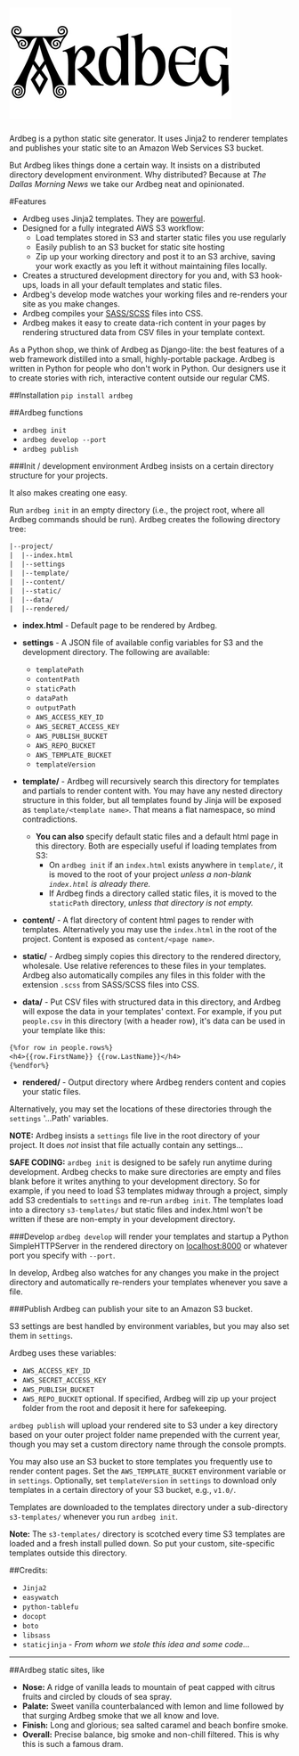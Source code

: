 ![ardbeg](/img/ardbeg.jpg)
========

Ardbeg is a python static site generator. It uses Jinja2 to renderer templates and publishes your static site to an Amazon Web Services S3 bucket.

But Ardbeg likes things done a certain way. It insists on a distributed directory development environment. Why distributed? Because at _The Dallas Morning News_ we take our Ardbeg neat and opinionated.

#Features
- Ardbeg uses Jinja2 templates. They are [powerful](http://jinja.pocoo.org/docs/dev/templates/).
- Designed for a fully integrated AWS S3 workflow:
    - Load templates stored in S3 and starter static files you use regularly
    - Easily publish to an S3 bucket for static site hosting
    - Zip up your working directory and post it to an S3 archive, saving your work exactly as you left it without maintaining files locally.
- Creates a structured development directory for you and, with S3 hook-ups, loads in all your default templates and static files.
- Ardbeg's develop mode watches your working files and re-renders your site as you make changes.
- Ardbeg compiles your [SASS/SCSS](http://sass-lang.com/guide) files into CSS.
- Ardbeg makes it easy to create data-rich content in your pages by rendering structured data from CSV files in your template context.

As a Python shop, we think of Ardbeg as Django-lite: the best features of a web framework distilled into a small, highly-portable package. Ardbeg is written in Python for people who don't work in Python. Our designers use it to create stories with rich, interactive content outside our regular CMS.

##Installation
```pip install ardbeg```

##Ardbeg functions

- `ardbeg init`
- `ardbeg develop --port`
- `ardbeg publish`


###Init / development environment
Ardbeg insists on a certain directory structure for your projects.

It also makes creating one easy. 

Run `ardbeg init` in an empty directory (i.e., the project root, where all Ardbeg commands should be run). Ardbeg creates the following directory tree: 
```
|--project/
|  |--index.html
|  |--settings
|  |--template/
|  |--content/
|  |--static/
|  |--data/
|  |--rendered/
```
- **index.html** - Default page to be rendered by Ardbeg.
- **settings** - A JSON file of available config variables for S3 and the development directory. The following are available:
    - `templatePath`
    - `contentPath`
    - `staticPath`
    - `dataPath`
    - `outputPath`
    - `AWS_ACCESS_KEY_ID`
    - `AWS_SECRET_ACCESS_KEY`
    - `AWS_PUBLISH_BUCKET`
    - `AWS_REPO_BUCKET`
    - `AWS_TEMPLATE_BUCKET`
    - `templateVersion`
    
- **template/** - Ardbeg will recursively search this directory for templates and partials to render content with. You may have any nested directory structure in this folder, but all templates found by Jinja will be exposed as `template/<template name>`. That means a flat namespace, so mind contradictions.
    - **You can also** specify default static files and a default html page in this directory. Both are especially useful if loading templates from S3:
        - On `ardbeg init` if an `index.html` exists anywhere in `template/`, it is moved to the root of your project _unless a non-blank `index.html` is already there._
        - If Ardbeg finds a directory called static files, it is moved to the `staticPath` directory, _unless that directory is not empty._
        
- **content/** - A flat directory of content html pages to render with templates. Alternatively you may use the `index.html` in the root of the project. Content is exposed as `content/<page name>`.
- **static/** - Ardbeg simply copies this directory to the rendered directory, wholesale. Use relative references to these files in your templates. Ardbeg also automatically compiles any files in this folder with the extension `.scss` from SASS/SCSS files into CSS.
- **data/** - Put CSV files with structured data in this directory, and Ardbeg will expose the data in your templates' context. For example, if you put `people.csv` in this directory (with a header row), it's data can be used in your template like this:
```
{%for row in people.rows%}
<h4>{{row.FirstName}} {{row.LastName}}</h4>
{%endfor%}
```
- **rendered/** - Output directory where Ardbeg renders content and copies your static files.

Alternatively, you may set the locations of these directories through the `settings` '...Path' variables.

**NOTE:** Ardbeg insists a `settings` file live in the root directory of your project. It does *not* insist that file actually contain any settings...

**SAFE CODING:**
`ardbeg init` is designed to be safely run anytime during development. Ardbeg checks to make sure directories are empty and files blank before it writes anything to your development directory. So for example, if you need to load S3 templates midway through a project, simply add S3 credentials to `settings` and re-run `ardbeg init`. The templates load into a directory `s3-templates/` but static files and index.html won't be written if these are non-empty in your development directory.

###Develop
`ardbeg develop` will render your templates and startup a Python SimpleHTTPServer in the rendered directory on [localhost:8000](http://localhost:8000) or whatever port you specify with `--port`. 

In develop, Ardbeg also watches for any changes you make in the project directory and automatically re-renders your templates whenever you save a file.

###Publish
Ardbeg can publish your site to an Amazon S3 bucket.

S3 settings are best handled by environment variables, but you may also set them in `settings`.

Ardbeg uses these variables:

- `AWS_ACCESS_KEY_ID` 
- `AWS_SECRET_ACCESS_KEY` 
- `AWS_PUBLISH_BUCKET` 
- `AWS_REPO_BUCKET` optional. If specified, Ardbeg will zip up your project folder from the root and deposit it here for safekeeping.

`ardbeg publish` will upload your rendered site to S3 under a key directory based on your outer project folder name prepended with the current year, though you may set a custom directory name through the console prompts.

You may also use an S3 bucket to store templates you frequently use to render content pages. Set the `AWS_TEMPLATE_BUCKET` environment variable or in `settings`. Optionally, set `templateVersion` in `settings` to download only templates in a certain directory of your S3 bucket, e.g., `v1.0/`.

Templates are downloaded to the templates directory under a sub-directory `s3-templates/` whenever you run `ardbeg init`. 

**Note:** The `s3-templates/` directory is scotched every time S3 templates are loaded and a fresh install pulled down. So put your custom, site-specific templates outside this directory.

##Credits:
- `Jinja2`
- `easywatch`
- `python-tablefu`
- `docopt`
- `boto`
- `libsass`
- `staticjinja` - *From whom we stole this idea and some code...*

-----------------
##Ardbeg static sites, like
- **Nose:** A ridge of vanilla leads to mountain of peat capped with citrus fruits and circled by clouds of sea spray.
- **Palate:** Sweet vanilla counterbalanced with lemon and lime followed by that surging Ardbeg smoke that we all know and love.
- **Finish:** Long and glorious; sea salted caramel and beach bonfire smoke.
- **Overall:** Precise balance, big smoke and non-chill filtered. This is why this is such a famous dram.
